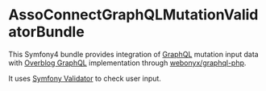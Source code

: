 # AssoConnectGraphQLMutationValidatorBundle
This Symfony4 bundle provides integration of [GraphQL](https://facebook.github.io/graphql/) mutation input data with [Overblog GraphQL](https://github.com/overblog/GraphQLBundle) implementation through [webonyx/graphql-php](https://github.com/webonyx/graphql-php).

It uses [Symfony Validator](https://symfony.com/doc/current/validation.html) to check user input.

